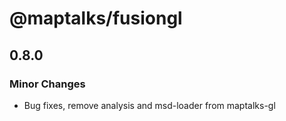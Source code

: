# @maptalks/fusiongl

## 0.8.0

### Minor Changes

- Bug fixes, remove analysis and msd-loader from maptalks-gl
